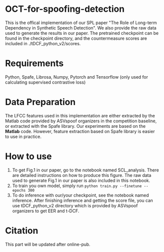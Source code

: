 # OCT-for-spoofing-detection
This is the offical implementation of our SPL paper "The Role of Long-term Dependency in Synthetic Speech Detection". We also provide the raw data used to generate the results in our paper. The pretrained checkpoint can be found in the checkpoint directory, and the countermeasure scores are included in ./tDCF_python_v2/scores. 

# Requirements
Python, Spafe, Librosa, Numpy, Pytorch and Tensorflow (only used for calculating supervised contrastive loss)

# Data Preparation
The LFCC features used in this implementation are either extracted by the Matlab code provided by ASVspoof organizers in the competition baseline, or extracted with the Spafe library. Our experiments are based on the **Matlab** code. However, feature extraction based on Spafe library is easier to use in practice.

# How to use

1. To get Fig.1 in our paper, go to the notebook named SCL_analysis. There are detailed instructions on how to produce this figure. The raw data used to generate Fig.1 in our paper is also included in this notebook.
2. To train you own model, simply run
   ```python train.py --finetune --epochs 300```
3. To do inference with our/your checkpoint, see the notebook named inference. After finishing inference and getting the score file, you can use tDCF_python_v2 directory which is provided by ASVspoof organizers to get EER and t-DCF.

# Citation
This part will be updated after online-pub.

